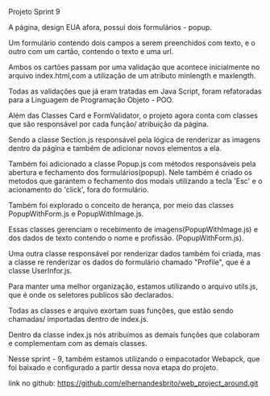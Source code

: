 
Projeto Sprint 9

A página, design EUA afora, possui dois formulários - popup.

Um formulário contendo dois campos a serem preenchidos com texto, e o outro com um cartão, contendo o texto e uma url.

Ambos os cartões passam por uma validação que acontece inicialmente no arquivo index.html,com a utilização de um atributo minlength e maxlength.

Todas as validações que já eram tratadas em Java Script, foram refatoradas para a Linguagem de Programação Objeto - POO.

Além das Classes Card e FormValidator, o projeto agora conta com classes que são responsável por cada função/ atribuição da página.

Sendo a classe Section.js responsável pela lógica de renderizar as imagens dentro da página e também de adicionar novos elementos a ela.

Também foi adicionado a classe Popup.js com métodos responsáveis pela abertura e fechamento dos formulários(popup). Nele também é criado os metodos que garantem o fechamento dos modais utilizando a tecla 'Esc' e o acionamento do 'click', fora do formulário.

Também foi explorado o conceito de herança, por meio das classes PopupWithForm.js e PopupWithImage.js.

Essas classes gerenciam o recebimento de imagens(PopupWithImage.js) e dos dados de texto contendo o nome e profissão. (PopupWithForm.js).

Uma outra classe responsável por renderizar dados também foi criada, mas a classe re renderizar os dados do formulário chamado "Profile", que é a classe UserInfor.js.

Para manter uma melhor organização,  estamos utilizando o arquivo utils.js, que é onde os seletores publicos são declarados.

Todas as classes e arquivo exortam suas funções, que estão sendo chamadas/ importadas dentro de index.js.

Dentro da classe index.js nós atribuímos as demais funções que colaboram e complementam com as demais classes.

Nesse sprint - 9, também estamos utilizando o empacotador Webapck, que foi baixado e configurado a  partir dessa nova etapa do projeto.


link no github: https://github.com/elhernandesbrito/web_project_around.git
